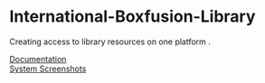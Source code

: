 # International-Boxfusion-Library
Creating access to library resources on one platform . 

[Documentation](https://docs.google.com/document/d/1SgcBJ9EQbguI5-PmhyB9-d2WAk9CkGLhDnYq7pZEC7Q/edit?usp=sharing)
<br>
[System Screenshots](https://docs.google.com/document/d/1ijqe2a_EODRuTbfp9kX7ueYJ4dMsU9hwTRSkXNNyRIE/edit?usp=sharing)
